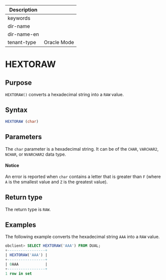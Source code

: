 | Description   |                 |
|---------------|-----------------|
| keywords      |                 |
| dir-name      |                 |
| dir-name-en   |                 |
| tenant-type   | Oracle Mode     |

# HEXTORAW

## Purpose

`HEXTORAW()` converts a hexadecimal string into a `RAW` value.

## Syntax

```sql
HEXTORAW (char)
```

## Parameters

The `char` parameter is a hexadecimal string. It can be of the `CHAR`, `VARCHAR2`, `NCHAR`, or `NVARCHAR2` data type.
  <main id="notice" type='notice'>
    <h4>Notice</h4>
    <p>An error is reported when <code>char</code> contains a letter that is greater than <code>F</code> (where <code>A</code> is the smallest value and <code>Z</code> is the greatest value). </p>
  </main>

## Return type

The return type is `RAW`.

## Examples

The following example converts the hexadecimal string `AAA` into a `RAW` value.

```sql
obclient> SELECT HEXTORAW('AAA') FROM DUAL;
+-----------------+
| HEXTORAW('AAA') |
+-----------------+
| 0AAA            |
+-----------------+
1 row in set
```
